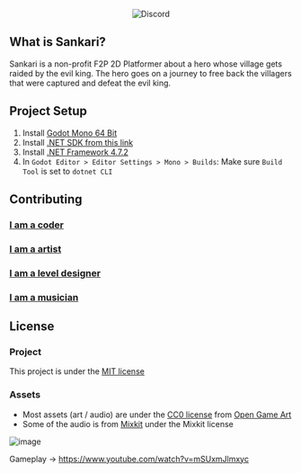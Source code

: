 <p align="center">
  <img alt="Discord" src="https://img.shields.io/discord/1005979449340211240?color=black&label=Sankari&logo=Discord&logoColor=white">
</p>

## What is Sankari?
Sankari is a non-profit F2P 2D Platformer about a hero whose village gets raided by the evil king. The hero goes on a journey to free back the villagers that were captured and defeat the evil king. 

## Project Setup
1. Install [Godot Mono 64 Bit](https://godotengine.org)
2. Install [.NET SDK from this link](https://dotnet.microsoft.com/en-us/download)
3. Install [.NET Framework 4.7.2](https://duckduckgo.com/?q=.net+framework+4.7.2)
4. In `Godot Editor > Editor Settings > Mono > Builds`: Make sure `Build Tool` is set to `dotnet CLI`

## Contributing
### [I am a coder](https://github.com/Valks-Games/sankari/blob/main/.github/CONTRIBUTING_CODER.md)
### [I am a artist](https://github.com/Valks-Games/sankari/blob/main/.github/CONTRIBUTING_ARTIST.md)
### [I am a level designer](https://github.com/Valks-Games/sankari/blob/main/.github/CONTRIBUTING_LEVEL_DESINGER.md)
### [I am a musician](https://github.com/Valks-Games/sankari/blob/main/.github/CONTRIBUTING_AUDIO.md)

## License
### Project
This project is under the [MIT license](https://github.com/Valks-Games/sankari/blob/main/LICENSE)

### Assets
- Most assets (art / audio) are under the [CC0 license](https://creativecommons.org/publicdomain/zero/1.0/) from [Open Game Art](https://opengameart.org/)
- Some of the audio is from [Mixkit](https://mixkit.co/free-sound-effects/game-over/) under the Mixkit license

![image](https://user-images.githubusercontent.com/6277739/188284863-dec66a12-e4d4-4d5a-b332-ca3c1907108e.png)

Gameplay -> https://www.youtube.com/watch?v=mSUxmJlmxyc
